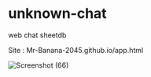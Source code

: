 # unknown-chat

web chat sheetdb

Site :  Mr-Banana-2045.github.io/app.html

![Screenshot (66)](https://user-images.githubusercontent.com/109140672/224341606-c5184aaf-f75d-44b8-a808-d05534981dde.png)
